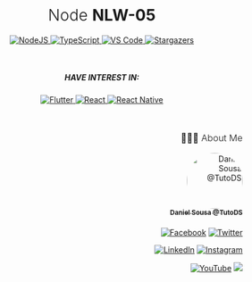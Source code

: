 <div align="center">
<!-- <a href="#"><img alt="Move.it" src="./public/logo-full.svg" width="150px"></a> -->
<h1 style="font-weight: 300; margin-top: 5px">Node <strong>NLW-05</strong></h1>
</div>

<div align="center">
  	<a href="#">
  		<img src="https://img.shields.io/badge/NodeJS%20-%2320232a.svg?&style=for-the-badge&logo=node.js&logoColor=%2343853D" alt="NodeJS" />
	</a>
	<a href="#">
		<img src="https://img.shields.io/badge/typescript%20-%23007ACC.svg?&style=for-the-badge&logo=typescript&logoColor=white" alt="TypeScript" />
	</a>
	<a href="#">
		<img src="https://img.shields.io/badge/Visual_Studio_Code-0078D4?style=for-the-badge&logo=visual%20studio%20code&logoColor=white" alt="VS Code" />
	</a>
	<a href="https://github.com/TutoDS/nlw05-node/stargazers">
    	<img alt="Stargazers" src="https://img.shields.io/github/stars/TutoDS/nlw05-react-native?style=for-the-badge">
	</a>
</div>

<div align="center" style="margin-top: 50px; margin-bottom: 50px;">
<h5 style="text-transform: uppercase;">Have interest in:</h5>
<a href="https://github.com/TutoDS/nlw05-flutter">
	<img src="https://img.shields.io/badge/Flutter%20NLW5%20-%2320232a.svg?&style=for-the-badge&logo=flutter&logoColor=%2302569B" alt="Flutter"/>
</a>

<a href="https://github.com/TutoDS/nlw05-react">
	<img src="https://img.shields.io/badge/React%20NLW5%20-%2320232a.svg?&style=for-the-badge&logo=react&logoColor=%2361DAFB" alt="React"/>
</a>

<a href="https://github.com/TutoDS/nlw05-react-native">
	<img src="https://img.shields.io/badge/React%20Native%20NLW5%20-%2320232a.svg?&style=for-the-badge&logo=react&logoColor=%2361DAFB" alt="React Native"/>
</a>
</div>

<div align="right" style="margin-top: 50px">
<h3 style="font-weight: 300">
🧑🏻‍💻 About Me
</h3>

<a href="https://github.com/TutoDS" alt="TutoDS">
<img src="https://github.com/tutods.png" alt="Daniel Sousa @TutoDS" width="100px" style="border-radius: 100%">
<br />
 <sub><b>Daniel Sousa @TutoDS</b></sub>
</a>

<div style="margin: 20px 0" />

[facebook]: https://facebook.com/tutods2014
[twitter]: https://twitter.com/tutods
[youtube]: https://youtube.com/tutods2014
[instagram]: https://instagram.com/dsousa_12
[linkedin]: https://www.linkedin.com/in/daniel-sousa-tutods/
[gitlab]: https://gitlab.com/jdaniel.asousa

[<img src="https://img.shields.io/badge/Facebook%20-%232671E5.svg?&style=for-the-badge&logo=Facebook&logoColor=white" alt="Facebook"/>][facebook] [<img src="https://img.shields.io/badge/Twitter%20-%231DA1F2.svg?&style=for-the-badge&logo=Twitter&logoColor=white" alt="Twitter"/>][twitter]

[<img src="https://img.shields.io/badge/LinkedIn%20-%230077B5.svg?&style=for-the-badge&logo=linkedin&logoColor=white" alt="LinkedIn"/>][linkedin] [<img src="https://img.shields.io/badge/Instagram%20-%23E4405F.svg?&style=for-the-badge&logo=Instagram&logoColor=white" alt="Instagram"/>][instagram]

[<img src="https://img.shields.io/badge/YouTube%20-%23FF0000.svg?&style=for-the-badge&logo=YouTube&logoColor=white" alt="YouTube"/>][youtube] [<img src="https://img.shields.io/badge/Gitlab%20-%23181717.svg?&style=for-the-badge&logo=gitlab&logoColor=white"/>][gitlab]

</div>
